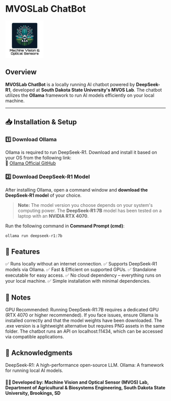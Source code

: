 # MVOSLab ChatBot  

<p align="left">
  <img src="lab_logo.PNG" alt="MVOS Lab Logo" width="120">
</p>


## Overview  
**MVOSLab ChatBot** is a locally running AI chatbot powered by **DeepSeek-R1**, developed at **South Dakota State University's MVOS Lab**. The chatbot utilizes the **Ollama** framework to run AI models efficiently on your local machine.  

---

## 📥 Installation & Setup  

### 1️⃣ **Download Ollama**  
Ollama is required to run DeepSeek-R1. Download and install it based on your OS from the following link:  
🔗 [Ollama Official GitHub](https://github.com/ollama/ollama)  

### 2️⃣ **Download DeepSeek-R1 Model**  
After installing Ollama, open a command window and **download the DeepSeek-R1 model** of your choice.  

> **Note:** The model version you choose depends on your system's computing power. The **DeepSeek-R1:7B** model has been tested on a laptop with an **NVIDIA RTX 4070**.  

Run the following command in **Command Prompt (cmd)**:  

```bash
ollama run deepseek-r1:7b
```

## 🎯 Features
✅ Runs locally without an internet connection.
✅ Supports DeepSeek-R1 models via Ollama.
✅ Fast & Efficient on supported GPUs.
✅ Standalone executable for easy access.
✅ No cloud dependency – everything runs on your local machine.
✅ Simple installation with minimal dependencies. 

## 📌 Notes
GPU Recommended: Running DeepSeek-R1:7B requires a dedicated GPU (RTX 4070 or higher recommended).
If you face issues, ensure Ollama is installed correctly and that the model weights have been downloaded.
The .exe version is a lightweight alternative but requires PNG assets in the same folder.
The chatbot runs an API on localhost:11434, which can be accessed via compatible applications.

## 🔗  Acknowledgments
DeepSeek-R1: A high-performance open-source LLM.
Ollama: A framework for running local AI models.

#### 🧑‍💻 Developed by: Machine Vision and Optical Sensor (MVOS) Lab, Department of Agricultural & Biosystems Engineering, South Dakota State University, Brookings, SD





